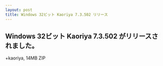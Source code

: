 ```yaml
---
layout: post
title: Windows 32ビット Kaoriya 7.3.502 リリース
---
```


Windows 32ビット Kaoriya 7.3.502 がリリースされました。
-------------------------------------------------------

+kaoriya, 14MB ZIP
